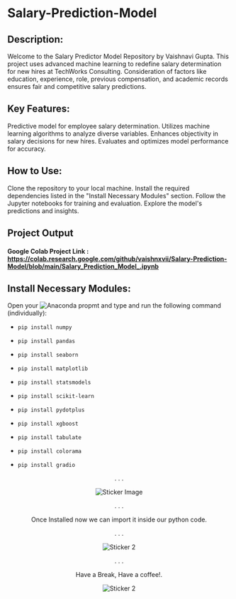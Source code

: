 # Salary-Prediction-Model

## Description:
Welcome to the Salary Predictor Model Repository by Vaishnavi Gupta. This project uses advanced machine learning to redefine salary determination for new hires at TechWorks Consulting. Consideration of factors like education, experience, role, previous compensation, and academic records ensures fair and competitive salary predictions.

## Key Features:
Predictive model for employee salary determination.
Utilizes machine learning algorithms to analyze diverse variables.
Enhances objectivity in salary decisions for new hires.
Evaluates and optimizes model performance for accuracy.

## How to Use:
Clone the repository to your local machine.
Install the required dependencies listed in the "Install Necessary Modules" section.
Follow the Jupyter notebooks for training and evaluation.
Explore the model's predictions and insights.

## Project Output 
#### Google Colab Project Link : https://colab.research.google.com/github/vaishnxvii/Salary-Prediction-Model/blob/main/Salary_Prediction_Model_.ipynb

## Install Necessary Modules:

Open your ![Anaconda](https://img.shields.io/badge/Anaconda-brightgreen?logo=anaconda) propmt and type and run the following command (individually): 
- ```
  pip install numpy
- ```
  pip install pandas
- ```
  pip install seaborn
- ```
  pip install matplotlib
- ```
  pip install statsmodels
- ```
  pip install scikit-learn
- ```
  pip install pydotplus
- ```
  pip install xgboost
- ```
  pip install tabulate
- ```
  pip install colorama
- ```
  pip install gradio

<p align="center">.
  .
  .
  </p>
  
<p align="center">
  <img src="https://github.com/user-attachments/assets/60df4a8b-44d1-4b24-a912-c651535f5b73" alt="Sticker Image">

</p>
<p align="center">.
  .
  .
  </p>

<p align="center">Once Installed now we can import it inside our python code.</p>

<p align="center">.
  .
  .
  </p>
  
<p align="center">
  <img src="https://github.com/user-attachments/assets/f0baf615-3d64-49aa-a4d2-ec343df5f9b7" alt="Sticker 2">
</p>

<p align="center">.
  .
  .
  </p>
  
<p align="center">Have a Break, Have a coffee!.</p>
<p align="center">
  <img src="https://github.com/user-attachments/assets/c8993402-a353-4530-8121-43c441617270" alt="Sticker 2">
</p>



